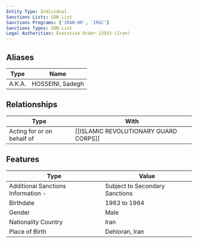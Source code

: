 ```yaml
---
Entity Type: Individual
Sanctions Lists: SDN List
Sanctions Programs: ['IRAN-HR', 'IRGC']
Sanctions Types: SDN List
Legal Authorities: Executive Order 13553 (Iran)
---
```


## Aliases
| Type  | Name      | 
|-------|-----------|
| A.K.A. | HOSSEINI, Sadegh |

## Relationships
| Type  | With      | 
|-------|-----------|
| Acting for or on behalf of | [[ISLAMIC REVOLUTIONARY GUARD CORPS]] |

## Features
| Type  | Value      |
|-------|------------|
| Additional Sanctions Information - | Subject to Secondary Sanctions |
| Birthdate | 1963 to 1964 |
| Gender | Male |
| Nationality Country | Iran |
| Place of Birth | Dehloran, Iran |
